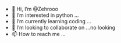 - 👋 Hi, I’m @Zehrooo
- 👀 I’m interested in python ...
- 🌱 I’m currently learning coding ...
- 💞️ I’m looking to collaborate on ...no looking
- 📫 How to reach me ...

<!---
Zehrooo/Zehrooo is a ✨ special ✨ repository because its `README.md` (this file) appears on your GitHub profile.
You can click the Preview link to take a look at your changes.
--->
